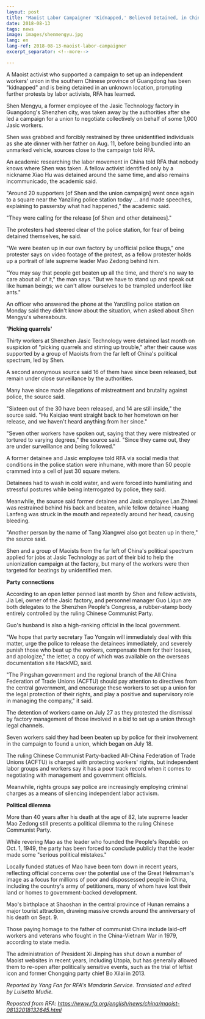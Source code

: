 ```yaml
---
layout: post
title: "Maoist Labor Campaigner 'Kidnapped,' Believed Detained, in China's Guangdong"
date: 2018-08-13
tags: news
image: images/shenmengyu.jpg
lang: en
lang-ref: 2018-08-13-maoist-labor-campaigner
excerpt_separator: <!--more-->

---
```


A Maoist activist who supported a campaign to set up an independent workers' union in the southern Chinese province of Guangdong has been "kidnapped" and is being detained in an unknown location, prompting further protests by labor activists, RFA has learned.

Shen Mengyu, a former employee of the Jasic Technology factory in Guangdong's Shenzhen city, was taken away by the authorities after she led a campaign for a union to negotiate collectively on behalf of some 1,000 Jasic workers.

Shen was grabbed and forcibly restrained by three unidentified individuals as she ate dinner with her father on Aug. 11, before being bundled into an unmarked vehicle, sources close to the campaign told RFA.

An academic researching the labor movement in China told RFA that nobody knows where Shen was taken. A fellow activist identified only by a nickname Xiao Hu was detained around the same time, and also remains incommunicado, the academic said.

"Around 20 supporters [of Shen and the union campaign] went once again to a square near the Yanziling police station today ... and made speeches, explaining to passersby what had happened," the academic said.

"They were calling for the release [of Shen and other detainees]."

The protesters had steered clear of the police station, for fear of being detained themselves, he said.

"We were beaten up in our own factory by unofficial police thugs," one protester says on video footage of the protest, as a fellow protester holds up a portrait of late supreme leader Mao Zedong behind him.

"You may say that people get beaten up all the time, and there's no way to care about all of it," the man says. "But we have to stand up and speak out like human beings; we can't allow ourselves to be trampled underfoot like ants."

An officer who answered the phone at the Yanziling police station on Monday said they didn't know about the situation, when asked about Shen Mengyu's whereabouts.

<strong>'Picking quarrels'</strong>

Thirty workers at Shenzhen Jasic Technology were detained last month on suspicion of "picking quarrels and stirring up trouble," after their cause was supported by a group of Maoists from the far left of China's political spectrum, led by Shen.

A second anonymous source said 16 of them have since been released, but remain under close surveillance by the authorities.

Many have since made allegations of mistreatment and brutality against police, the source said.

"Sixteen out of the 30 have been released, and 14 are still inside," the source said. "Hu Kaiqiao went straight back to her hometown on her release, and we haven't heard anything from her since."

"Seven other workers have spoken out, saying that they were mistreated or tortured to varying degrees," the source said. "Since they came out, they are under surveillance and being followed."

A former detainee and Jasic employee told RFA via social media that conditions in the police station were inhumane, with more than 50 people crammed into a cell of just 30 square meters.

Detainees had to wash in cold water, and were forced into humiliating and stressful postures while being interrogated by police, they said.

Meanwhile, the source said former detainee and Jasic employee Lan Zhiwei was restrained behind his back and beaten, while fellow detainee Huang Lanfeng was struck in the mouth and repeatedly around her head, causing bleeding.

"Another person by the name of Tang Xiangwei also got beaten up in there," the source said.

Shen and a group of Maoists from the far left of China's political spectrum applied for jobs at Jasic Technology as part of their bid to help the unionization campaign at the factory, but many of the workers were then targeted for beatings by unidentified men.

<strong>Party connections</strong>

According to an open letter penned last month by Shen and fellow activists, Jia Lei, owner of the Jasic factory, and personnel manager Guo Liqun are both delegates to the Shenzhen People's Congress, a rubber-stamp body entirely controlled by the ruling Chinese Communist Party. 

Guo's husband is also a high-ranking official in the local government.

"We hope that party secretary Tao Yongxin will immediately deal with this matter, urge the police to release the detainees immediately, and severely punish those who beat up the workers, compensate them for their losses, and apologize," the letter, a copy of which was available on the overseas documentation site HackMD, said.

"The Pingshan government and the regional branch of the All China Federation of Trade Unions (ACFTU) should pay attention to directives from the central government, and encourage these workers to set up a union for the legal protection of their rights, and play a positive and supervisory role in managing the company," it said.

The detention of workers came on July 27 as they protested the dismissal by factory management of those involved in a bid to set up a union through legal channels.

Seven workers said they had been beaten up by police for their involvement in the campaign to found a union, which began on July 18.

The ruling Chinese Communist Party-backed All-China Federation of Trade Unions (ACFTU) is charged with protecting workers' rights, but independent labor groups and workers say it has a poor track record when it comes to negotiating with management and government officials.

Meanwhile, rights groups say police are increasingly employing criminal charges as a means of silencing independent labor activism.

<strong>Political dilemma</strong>

More than 40 years after his death at the age of 82, late supreme leader Mao Zedong still presents a political dilemma to the ruling Chinese Communist Party.

While revering Mao as the leader who founded the People's Republic on Oct. 1, 1949, the party has been forced to conclude publicly that the leader made some "serious political mistakes."

Locally funded statues of Mao have been torn down in recent years, reflecting official concerns over the potential use of the Great Helmsman's image as a focus for millions of poor and dispossessed people in China, including the country's army of petitioners, many of whom have lost their land or homes to government-backed development.

Mao's birthplace at Shaoshan in the central province of Hunan remains a major tourist attraction, drawing massive crowds around the anniversary of his death on Sept. 9.

Those paying homage to the father of communist China include laid-off workers and veterans who fought in the China-Vietnam War in 1979, according to state media.

The administration of President Xi Jinping has shut down a number of Maoist websites in recent years, including Utopia, but has generally allowed them to re-open after politically sensitive events, such as the trial of leftist icon and former Chongqing party chief Bo Xilai in 2013.

<em>Reported by Yang Fan for RFA's Mandarin Service. Translated and edited by Luisetta Mudie.</em>

<em>Reposted from RFA: <https://www.rfa.org/english/news/china/maoist-08132018132645.html></em>
